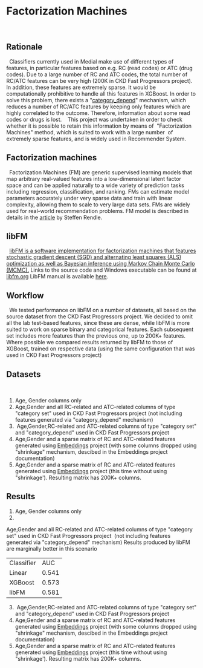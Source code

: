 # Factorization Machines
 
## Rationale
 
Classifiers currently used in Medial make use of different types of features, in particular features based on e.g. RC (read codes) or ATC (drug codes).
Due to a large number of RC and ATC codes, the total number of RC/ATC features can be very high (200K in CKD Fast Progressors project).
In addition, these features are extremely sparse.
It would be computationally prohibitive to handle all this features in XGBoost.
In order to solve this problem, there exists a "[category_depend](/Infrastructure%20Home%20Page/Feature%20Generator%20Practical%20Guide)" mechanism, which reduces a number of RC/ATC features by keeping only features which are highly correlated to the outcome.
Therefore, information about some read codes or drugs is lost. 
 
This project was undertaken in order to check whether it is possible to retain this information by means of  "Factorization Machines" method,
which is suited to work with a large number  of extremely sparse features, and is widely used in Recommender System. 
 
## Factorization machines
 
Factorization Machines (FM) are generic supervised learning models that map arbitrary real-valued features into a low-dimensional latent factor space and can be applied naturally to a wide variety of prediction tasks including regression, classification, and ranking. FMs can estimate model parameters accurately under very sparse data and train with linear complexity, allowing them to scale to very large data sets. FMs are widely used for real-world recommendation problems.
FM model is described in details in the [article](https://www.csie.ntu.edu.tw/~b97053/paper/Rendle2010FM.pdf) by Steffen Rendle.
## libFM
 
[libFM is a software implementation for factorization machines that features stochastic gradient descent (SGD) and alternating least squares (ALS) optimization as well as Bayesian inference using Markov Chain Monte Carlo (MCMC).](http://www.libfm.org/)
Links to the source code and Windows executable can be found at [libfm.org](http://www.libfm.org/)
LibFM manual is available [here](http://www.libfm.org/libfm-1.42.manual.pdf).
## Workflow
 
We tested performance on libFM on a number of datasets, all based on the source dataset from the CKD Fast Progressors project.
We decided to omit all the lab test-based features, since these are dense, while libFM is more suited to work on sparse binary and categorical features.
Each subsequent set includes more features than the previous one, up to 200K+ features.
Where possible we compared results returned by libFM to those of XGBoost, trained on respective data (using the same configuration that was used in CKD Fast Progressors project)
## Datasets
 
1. Age, Gender columns only
2. Age,Gender and all RC-related and ATC-related columns of type "category set" used in CKD Fast Progressors project (not including features generated via "category_depend" mechanism)
3.  Age,Gender,RC-related and ATC-related columns of type "category set" and "category_depend" used in CKD Fast Progressors project 
4. Age,Gender and a sparse matrix of RC and ATC-related features generated using [Embeddings](/Infrastructure%20Home%20Page/FeatureProcessor%20practical%20guide/Embeddings) project (with some columns dropped using "shrinkage" mechanism, descibed in the Embeddings project documentation)  
5. Age,Gender and a sparse matrix of RC and ATC-related features generated using [Embeddings](/Infrastructure%20Home%20Page/FeatureProcessor%20practical%20guide/Embeddings) project (this time without using "shrinkage'). Resulting matrix has 200K+ columns.
## Results
1. Age, Gender columns only
2. 
Age,Gender and all RC-related and ATC-related columns of type "category set" used in CKD Fast Progressors project 
(not including features generated via "category_depend" mechanism)
Results produced by libFM are marginally better in this scenario
<table><tbody>
<tr>
<td>Classifier</td>
<td>AUC</td>
</tr>
<tr>
<td>Linear</td>
<td>0.541</td>
</tr>
<tr>
<td>XGBoost</td>
<td>0.573</td>
</tr>
<tr>
<td>libFM</td>
<td>0.581</td>
</tr>
</tbody></table>

3.  Age,Gender,RC-related and ATC-related columns of type "category set" and "category_depend" used in CKD Fast Progressors project 
4. Age,Gender and a sparse matrix of RC and ATC-related features generated using [Embeddings](/Infrastructure%20Home%20Page/FeatureProcessor%20practical%20guide/Embeddings) project (with some columns dropped using "shrinkage" mechanism, descibed in the Embeddings project documentation)  
5. Age,Gender and a sparse matrix of RC and ATC-related features generated using [Embeddings](/Infrastructure%20Home%20Page/FeatureProcessor%20practical%20guide/Embeddings) project (this time without using "shrinkage'). Resulting matrix has 200K+ columns.
 
 
 
 
 
